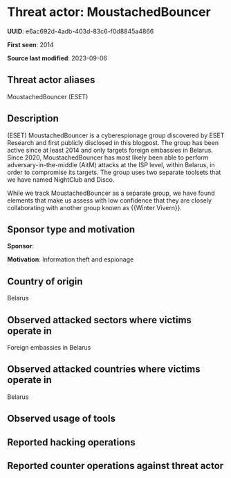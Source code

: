 # Threat actor: MoustachedBouncer

**UUID**: e6ac692d-4adb-403d-83c6-f0d8845a4866

**First seen**: 2014

**Source last modified**: 2023-09-06

## Threat actor aliases

MoustachedBouncer (ESET)

## Description

(ESET) MoustachedBouncer is a cyberespionage group discovered by ESET Research and first publicly disclosed in this blogpost. The group has been active since at least 2014 and only targets foreign embassies in Belarus. Since 2020, MoustachedBouncer has most likely been able to perform adversary-in-the-middle (AitM) attacks at the ISP level, within Belarus, in order to compromise its targets. The group uses two separate toolsets that we have named NightClub and Disco.

While we track MoustachedBouncer as a separate group, we have found elements that make us assess with low confidence that they are closely collaborating with another group known as {{Winter Vivern}}.

## Sponsor type and motivation

**Sponsor**: 

**Motivation**: Information theft and espionage


## Country of origin

Belarus

## Observed attacked sectors where victims operate in

Foreign embassies in Belarus

## Observed attacked countries where victims operate in

Belarus

## Observed usage of tools



## Reported hacking operations



## Reported counter operations against threat actor





